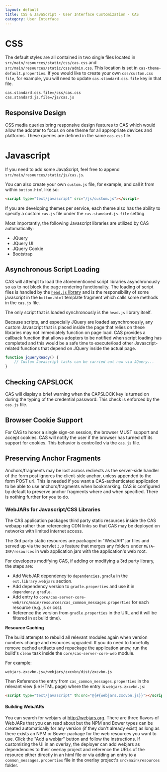 ```yaml
---
layout: default
title: CSS & JavaScript - User Interface Customization - CAS
category: User Interface
---
```


# CSS

The default styles are all contained in two single files located in `src/main/resources/static/css/cas.css` and `src/main/resources/static/css/admin.css`. This location is set in `cas-theme-default.properties`.
If you would like to create your own `css/custom.css file`, for example, you will need to update `cas.standard.css.file` key in that file.

```bash
cas.standard.css.file=/css/cas.css
cas.standard.js.file=/js/cas.js
```

## Responsive Design

CSS media queries bring responsive design features to CAS which would allow the adopter to focus on one theme for all appropriate devices and platforms. These queries are defined in the same `cas.css` file.

# Javascript

If you need to add some JavaScript, feel free to append `src/main/resources/static/js/cas.js`.

You can also create your own `custom.js` file, for example, and call it from within `bottom.html` like so:

```html
<script type="text/javascript" src="/js/custom.js"></script>
```

If you are developing themes per service, each theme also has the ability to specify a custom `cas.js` file under the `cas.standard.js.file` setting.

Most importantly, the following Javascript libraries are utilized by CAS automatically:

* JQuery
* JQuery UI
* JQuery Cookie
* Bootstrap

## Asynchronous Script Loading

CAS will attempt to load the aforementioned script libraries asynchronously so as to not block the page rendering functionality.
The loading of script files is handled by the [`head.js` library](http://headjs.com) and is the responsibility of some javascript in the `bottom.html` template fragment which calls some methods in the `cas.js` file.

The only script that is loaded synchronously is the `head.js` library itself.

Because scripts, and especially JQuery are loaded asynchronously, any custom Javascript that is placed inside the page
that relies on these libraries may not immediately function on page load. CAS provides a callback function that allows
adopters to be notified when script loading has completed and this would be a safe time to execute/load other Javascript-related
functions that depend on JQuery inside the actual page.

```javascript
function jqueryReady() {
    // Custom Javascript tasks can be carried out now via JQuery...
}
```

## Checking CAPSLOCK

CAS will display a brief warning when the CAPSLOCK key is turned on during the typing of the credential password. This check is enforced by the `cas.js` file.

## Browser Cookie Support

For CAS to honor a single sign-on session, the browser MUST support and accept cookies. CAS will notify the
user if the browser has turned off its support for cookies. This behavior is controlled via the `cas.js` file.

## Preserving Anchor Fragments

Anchors/fragments may be lost across redirects as the server-side handler of the form post ignores the client-side anchor, unless appended to the form POST url. This is needed if you want a CAS-authenticated application to be able to use anchors/fragments when bookmarking. CAS is configured by default to preserve anchor fragments where and when specified. There is nothing further for you to do.

### WebJARs for Javascript/CSS Libraries

The CAS application packages third party static resources inside the CAS webapp rather than referencing CDN links so that CAS may be deployed on 
networks with limited internet access.

The 3rd party static resources are packaged in "WebJAR" jar files and served up via the servlet `3.0` feature 
that merges any folders under `META-INF/resources` in web application jars with the application's web root.

For developers modifying CAS, if adding or modifying a 3rd party library, the steps are:

- Add WebJAR dependency to `dependencies.gradle` in the `ext.library.webjars` section.
- Add dependency version to `gradle.properties` and use it in `dependency.gradle`.
- Add entry to `core/cas-server-core-web/src/main/resources/cas_common_messages.properties` for each resource (e.g. js or css). 
- Reference the version from `gradle.properties` in the URL and it will be filtered in at build time).

<div class="alert alert-info"><strong>Resource Caching</strong><p>The build attempts to rebuild all relevant modules again when version numbers change and resources upgraded. If you do need to forcefully remove cached artifacts and repackage the application anew, run the build's <code>clean</code> task inside the <code>core/cas-server-core-web</code> module.</p></div>

For example:

```properties
webjars.zxcvbn.js=/webjars/zxcvbn/dist/zxcvbn.js
```

Then Reference the entry from `cas_common_messages.properties` in the relevant view (i.e HTML page) where the entry is `webjars.zxcvbn.js`:

```html
<script type="text/javascript" th:src="@{#{webjars.zxcvbn.js}}"></script>
```

#### Building WebJARs

You can search for webjars at http://webjars.org. There are three flavors of WebJARs that you can read about but the NPM and Bower types can be created automatically for any version (if they don't already exist) as long as there exists an NPM or Bower package for the web resources you want to use. Click the "Add a webjar" button and follow the instructions. If customizing the UI in an overlay, the deployer can add webjars as dependencies to their overlay project and reference the URLs of the resource either directly in an html file or via adding an entry to a `common_messages.properties` file in the overlay project's `src\main\resources` folder.
